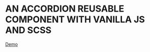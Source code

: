 # AN ACCORDION REUSABLE COMPONENT WITH VANILLA JS AND SCSS

[Demo](https://ivanmlaborda.github.io/vanilla-js-accordion/)
